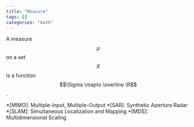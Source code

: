 ```yaml
---
title: "Measure"
tags: []
categories: "math"
---
```


A measure $$\mu$$ on a *set* $$X$$ is a function $$\Sigma \mapto \overline \R$$.

*[MIMO]: Multiple-Input, Multiple-Output
*[SAR]: Synthetic Aperture Radar
*[SLAM]: Simultaneous Localization and Mapping
*[MDS]: Multidimensional Scaling